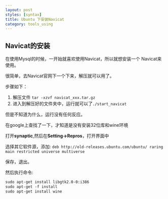 ```yaml
---
layout: post
styles: [syntax]
title: Ubuntu 下安装Navicat
category: tools_using
---
```


## Navicat的安装

在使用Mysql的时候，一开始就喜欢使用Navicat，所以就想安装一个
Navicat来使用。

很简单，去Navicat官网下一个下来，解压就可以用了。

步骤如下：

1.  解压文件
 `tar -xzvf navicat_xxx.tar.gz`
2. 进入到解压好的文件夹中，运行就可以了`./start_navicat`

但是不知道为什么，运行没有任何反应。

在google上查找了一下，才知道是没有安装32位库和wine环境

打开**synaptic**,然后在**Setting->Repros**，打开界面中

选择其它软件源，添加:
`deb http://old-releases.ubuntu.com/ubuntu/ raring main restricted universe multiverse`

保存，退出。

然后执行命令:

```xml
sudo apt-get install libgtk2.0-0:i386
sudo apt-get -f install
sudo apt-get install wine
```
